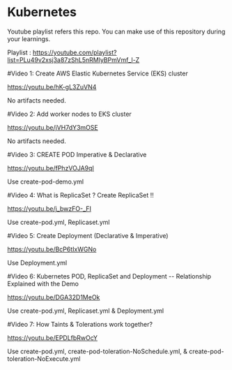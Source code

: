 # Kubernetes
Youtube playlist refers this repo. You can make use of this repository during your learnings.

Playlist : https://youtube.com/playlist?list=PLu49v2xsj3a87zShL5nRMlyBPmVmf_l-Z

#Video 1:  Create AWS Elastic Kubernetes Service (EKS) cluster

https://youtu.be/hK-gL3ZuVN4

No artifacts needed.

#Video 2: Add worker nodes to EKS cluster

https://youtu.be/jVH7dY3mOSE

No artifacts needed.

#Video 3: CREATE POD Imperative & Declarative

https://youtu.be/fPhzVOJA9qI

Use create-pod-demo.yml 

#Video 4: What is ReplicaSet ? Create ReplicaSet !!

https://youtu.be/j_bwzFO-_FI

Use create-pod.yml, Replicaset.yml 

#Video 5: Create Deployment (Declarative & Imperative)

https://youtu.be/BcP6tIxWGNo

Use Deployment.yml

#Video 6: Kubernetes POD, ReplicaSet and Deployment -- Relationship Explained with the Demo

https://youtu.be/DGA32D1MeOk

Use create-pod.yml, Replicaset.yml & Deployment.yml

#Video 7: How Taints & Tolerations work together?

https://youtu.be/EPDLfbRwOcY

Use create-pod.yml, create-pod-toleration-NoSchedule.yml, & create-pod-toleration-NoExecute.yml






